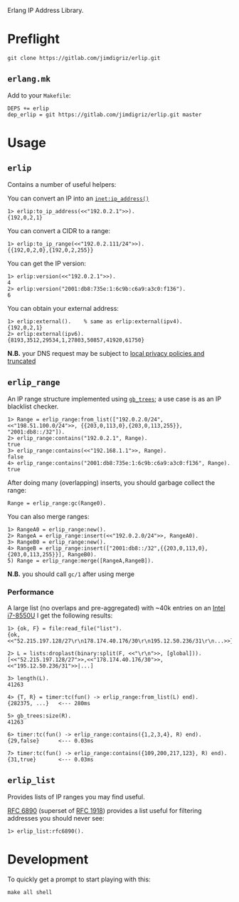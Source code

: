 Erlang IP Address Library.

# Preflight

    git clone https://gitlab.com/jimdigriz/erlip.git

## `erlang.mk`

Add to your `Makefile`:

    DEPS += erlip
    dep_erlip = git https://gitlab.com/jimdigriz/erlip.git master

# Usage

## `erlip`

Contains a number of useful helpers:

You can convert an IP into an [`inet:ip_address()`](http://erlang.org/doc/man/inet.html#data-types)

    1> erlip:to_ip_address(<<"192.0.2.1">>).
    {192,0,2,1}

You can convert a CIDR to a range:

    1> erlip:to_ip_range(<<"192.0.2.111/24">>).
    {{192,0,2,0},{192,0,2,255}}

You can get the IP version:

    1> erlip:version(<<"192.0.2.1">>).
    4
    2> erlip:version("2001:db8:735e:1:6c9b:c6a9:a3c0:f136").
    6

You can obtain your external address:

    1> erlip:external().	% same as erlip:external(ipv4).
    {192,0,2,1}
    2> erlip:external(ipv6).
    {8193,3512,29534,1,27803,50857,41920,61750}

**N.B.** your DNS request may be subject to [local privacy policies and truncated](https://tools.ietf.org/html/rfc7871#section-11.1)

## `erlip_range`

An IP range structure implemented using [`gb_trees`](http://erlang.org/doc/man/gb_trees.html); a use case is as an IP blacklist checker.

    1> Range = erlip_range:from_list(["192.0.2.0/24", <<"198.51.100.0/24">>, {{203,0,113,0},{203,0,113,255}}, "2001:db8::/32"]).
    2> erlip_range:contains("192.0.2.1", Range).
    true
    3> erlip_range:contains(<<"192.168.1.1">>, Range).
    false
    4> erlip_range:contains("2001:db8:735e:1:6c9b:c6a9:a3c0:f136", Range).
    true

After doing many (overlapping) inserts, you should garbage collect the range:

    Range = erlip_range:gc(Range0).

You can also merge ranges:

    1> RangeA0 = erlip_range:new().
    2> RangeA = erlip_range:insert(<<"192.0.2.0/24">>, RangeA0).
    3> RangeB0 = erlip_range:new().
    4> RangeB = erlip_range:insert(["2001:db8::/32",{{203,0,113,0},{203,0,113,255}}], RangeB0).
    5) Range = erlip_range:merge([RangeA,RangeB]).

**N.B.** you should call `gc/1` after using merge

### Performance

A large list (no overlaps and pre-aggregated) with ~40k entries on an [Intel i7-8550U](https://ark.intel.com/content/www/us/en/ark/products/122589/intel-core-i7-8550u-processor-8m-cache-up-to-4-00-ghz.html) I get the following results:

    1> {ok, F} = file:read_file("list").
    {ok,<<"52.215.197.128/27\r\n178.174.40.176/30\r\n195.12.50.236/31\r\n...>>}
    
    2> L = lists:droplast(binary:split(F, <<"\r\n">>, [global])).
    [<<"52.215.197.128/27">>,<<"178.174.40.176/30">>,<<"195.12.50.236/31">>|...]
    
    3> length(L).
    41263
    
    4> {T, R} = timer:tc(fun() -> erlip_range:from_list(L) end).
    {282375, ...}	<--- 280ms
    
    5> gb_trees:size(R).
    41263
    
    6> timer:tc(fun() -> erlip_range:contains({1,2,3,4}, R) end).
    {29,false}		<--- 0.03ms
    
    7> timer:tc(fun() -> erlip_range:contains({109,200,217,123}, R) end).
    {31,true}		<--- 0.03ms

## `erlip_list`

Provides lists of IP ranges you may find useful.

[RFC 6890](https://tools.ietf.org/html/rfc6890) (superset of [RFC 1918](https://tools.ietf.org/html/rfc1918)) provides a list useful for filtering addresses you should never see:

    1> erlip_list:rfc6890().

# Development

To quickly get a prompt to start playing with this:

    make all shell
